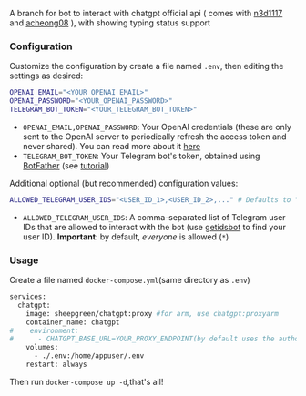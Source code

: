A branch for bot to interact with chatgpt official api ( comes with [n3d1117](https://github.com/n3d1117/chatgpt-telegram-bot) and [acheong08](https://github.com/acheong08/ChatGPT) ), with showing typing status support
### Configuration
Customize the configuration by create a file named `.env`, then editing the settings as desired:
```bash
OPENAI_EMAIL="<YOUR_OPENAI_EMAIL>"
OPENAI_PASSWORD="<YOUR_OPENAI_PASSWORD>"
TELEGRAM_BOT_TOKEN="<YOUR_TELEGRAM_BOT_TOKEN>"
```
* `OPENAI_EMAIL,OPENAI_PASSWORD`: Your OpenAI credentials (these are only sent to the OpenAI server to periodically refresh the access token and never shared). You can read more about it [here](https://github.com/acheong08/ChatGPT)
* `TELEGRAM_BOT_TOKEN`: Your Telegram bot's token, obtained using [BotFather](http://t.me/botfather) (see [tutorial](https://core.telegram.org/bots/tutorial#obtain-your-bot-token))

Additional optional (but recommended) configuration values:
```bash
ALLOWED_TELEGRAM_USER_IDS="<USER_ID_1>,<USER_ID_2>,..." # Defaults to "*"
```
* `ALLOWED_TELEGRAM_USER_IDS`: A comma-separated list of Telegram user IDs that are allowed to interact with the bot (use [getidsbot](https://t.me/getidsbot) to find your user ID). **Important**: by default, *everyone* is allowed (`*`)

### Usage
Create a file named `docker-compose.yml`(same directory as `.env`)
```bash
services:
  chatgpt:
    image: sheepgreen/chatgpt:proxy #for arm, use chatgpt:proxyarm
    container_name: chatgpt
#    environment:
#      - CHATGPT_BASE_URL=YOUR_PROXY_ENDPOINT(by default uses the author's, may have problems sometimes)
    volumes:
      - ./.env:/home/appuser/.env
    restart: always
```
Then run `docker-compose up -d`,that's all!
